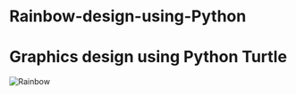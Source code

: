 # Rainbow-design-using-Python
# Graphics design using Python Turtle
![Rainbow](https://user-images.githubusercontent.com/72095437/181934857-e0090177-a7ed-4eb1-8402-8acbab3cab32.png)
